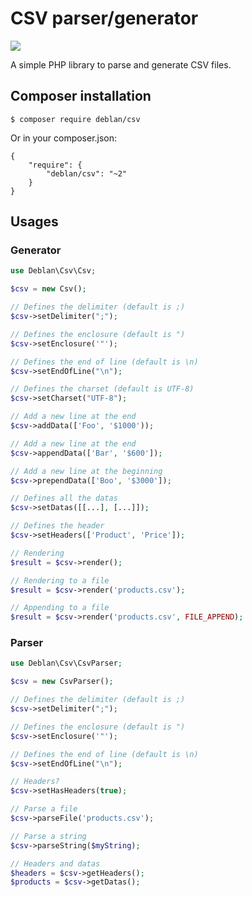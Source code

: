 CSV parser/generator
====================

![](https://phpci.gitnet.fr//build-status/image/6)

A simple PHP library to parse and generate CSV files.

## Composer installation

```
$ composer require deblan/csv
```

Or in your composer.json:

```
{
    "require": {
        "deblan/csv": "~2"
    }
}
```

## Usages

### Generator

```php
use Deblan\Csv\Csv;

$csv = new Csv();

// Defines the delimiter (default is ;)
$csv->setDelimiter(";");

// Defines the enclosure (default is ")
$csv->setEnclosure('"');

// Defines the end of line (default is \n)
$csv->setEndOfLine("\n");

// Defines the charset (default is UTF-8)
$csv->setCharset("UTF-8");

// Add a new line at the end
$csv->addData(['Foo', '$1000'));

// Add a new line at the end
$csv->appendData(['Bar', '$600']);

// Add a new line at the beginning
$csv->prependData(['Boo', '$3000']);

// Defines all the datas
$csv->setDatas([[...], [...]]);

// Defines the header
$csv->setHeaders(['Product', 'Price']);

// Rendering
$result = $csv->render();

// Rendering to a file
$result = $csv->render('products.csv');

// Appending to a file
$result = $csv->render('products.csv', FILE_APPEND);
```

### Parser

```php
use Deblan\Csv\CsvParser;

$csv = new CsvParser();

// Defines the delimiter (default is ;)
$csv->setDelimiter(";");

// Defines the enclosure (default is ")
$csv->setEnclosure('"');

// Defines the end of line (default is \n)
$csv->setEndOfLine("\n");

// Headers?
$csv->setHasHeaders(true);

// Parse a file
$csv->parseFile('products.csv');

// Parse a string
$csv->parseString($myString);

// Headers and datas
$headers = $csv->getHeaders();
$products = $csv->getDatas();
```
